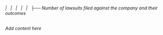 ###### |   |   |   |   |   ├── Number of lawsuits filed against the company and their outcomes

*Add content here*